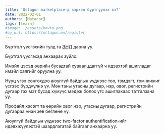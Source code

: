 ```yaml
---
title: 'Octagon marketplace-д хэрхэн бүртгүүлэх вэ?'
date: 2022-02-01
authors: [Matador]
tags: [learn]
#image: ./assets/howto.png
#og_url: https://octagon.mn/register
---
```


Бүртгэл үүсгэхийн тулд та [ЭНД](https://octagon.mn/register) дарна уу.

Бүртгэл үүсгэхэд анхаарах зүйлс:

Имэйл цэсэд өөрийн бусадтай хуваалцдаггүй ч идэвхтэй ашигладаг имэйл хаягийг оруулна уу.

Нууц үгээ сонгохдоо аюулгүй байдлын үүднээс тоо, тэмдэгт, том жижиг үсгээс бүрдүүлнэ үү. Мөн таны утасны дугаар, нэр, овог, регистрийн дугаар гэх мэт бусад хүмүүс мэдэж болох үгс ашиглахаас татгалзана уу.

Профайл хэсэгт та өөрийн овог нэр, утасны дугаар, регистрийн дугаараа үнэн зөв бөглөнө үү.

Аюулгүй байдлын үүднээс two-factor authentification-ийг идэвхжүүлэхтэй шаардлагатай байгааг анхаарна уу.
